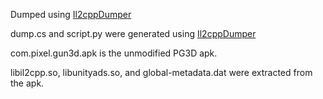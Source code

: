 
Dumped using [Il2cppDumper](https://github.com/Perfare/Il2CppDumper)

dump.cs and script.py were generated using [Il2cppDumper](https://github.com/Perfare/Il2CppDumper)

com.pixel.gun3d.apk is the unmodified PG3D apk.

libil2cpp.so, libunityads.so, and global-metadata.dat were extracted from the apk.
